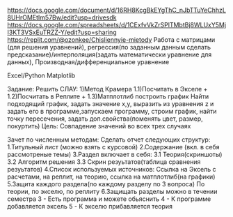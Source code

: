 https://docs.google.com/document/d/16RH8KcgBkEYgThC_nJbTTuYeChhzL8UHrOMEtIm57Bw/edit?usp=drivesdk
https://docs.google.com/spreadsheets/d/1CExfvVkZrSPlTMbtBj8WLUxY5MjI3KT3VSxEuTRZZ-Y/edit?usp=sharing
https://replit.com/@ozonkee/Chisliennyie-mietody
Работа с матрицами (для решения уравнений), регрессия(по заданным данным сделать предсказание)/интерполяция(задать математически уравнение для данных), 
Производная/дифференциальное уравнение

Excel/Python Matplotlib

Задание:
Решить СЛАУ:
1)Метод Крамера
1.1)Посчитать в Экселе +
1.2)Посчитать в Реплите +
1.3)Матплотлиб построить график
Найти подходящий график, задать значение x,y, выразить из уравнения z и задать его в программе,запускаем программу, строим график, найти точку пересечения, задать доп.свойства(поменять цвет, размер, покуртить)
Цель:
Совпадение значений во всех трех случаях

Зачет по численным методам:
Сделать отчет следующих структур:
1.Титульный лист (можно взять с курсовой)
2.Содержание (вкл. в себя рассмотреные темы)
3.Раздел включает в себя:
3.1 Теория(скриншоты)
3.2 Алгоритм решения
3.3 Скрин резуьтатов(таблица сравнения резуьтатов)
4.Список используемых источников:
Ссылка на Эксель с расчетами, на реплит, на теорию, ссылка на матплотлиб(на графики)
5.Защита каждого раздела(по каждому разделу по 3 вопроса)
По теории, по экселю, по реплиту
6.Защищать разделы можно в течении семестра
3 - Есть программа и можете обьяснить
4 - К программе добавляется эксель
5 - К экселю прибавляется теория

